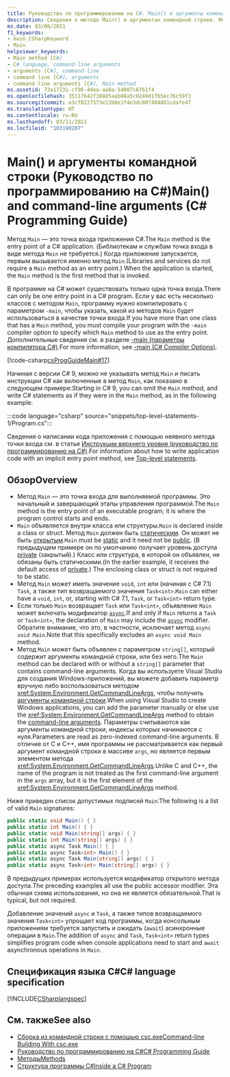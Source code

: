 ```yaml
---
title: Руководство по программированию на C#. Main() и аргументы командной строки
description: Сведения о методе Main() и аргументах командной строки. Метод Main является точкой входа для исполняемой программы.
ms.date: 03/08/2021
f1_keywords:
- main_CSharpKeyword
- Main
helpviewer_keywords:
- Main method [C#]
- C# language, command-line arguments
- arguments [C#], command-line
- command line [C#], arguments
- command-line arguments [C#], Main method
ms.assetid: 73a17231-cf96-44ea-aa8a-54807c6fb1f4
ms.openlocfilehash: 35117642f38885aab08a5c0249d1f65ec76c59f3
ms.sourcegitcommit: e3cf8227573e13b8e1f4e3dc007404881cdafe47
ms.translationtype: HT
ms.contentlocale: ru-RU
ms.lasthandoff: 03/11/2021
ms.locfileid: "103190207"
---
```

# <a name="main-and-command-line-arguments-c-programming-guide"></a><span data-ttu-id="491f9-104">Main() и аргументы командной строки (Руководство по программированию на C#)</span><span class="sxs-lookup"><span data-stu-id="491f9-104">Main() and command-line arguments (C# Programming Guide)</span></span>

<span data-ttu-id="491f9-105">Метод `Main` — это точка входа приложения C#.</span><span class="sxs-lookup"><span data-stu-id="491f9-105">The `Main` method is the entry point of a C# application.</span></span> <span data-ttu-id="491f9-106">(Библиотекам и службам точка входа в виде метода `Main` не требуется.) Когда приложение запускается, первым вызывается именно метод `Main`.</span><span class="sxs-lookup"><span data-stu-id="491f9-106">(Libraries and services do not require a `Main` method as an entry point.) When the application is started, the `Main` method is the first method that is invoked.</span></span>

<span data-ttu-id="491f9-107">В программе на C# может существовать только одна точка входа.</span><span class="sxs-lookup"><span data-stu-id="491f9-107">There can only be one entry point in a C# program.</span></span> <span data-ttu-id="491f9-108">Если у вас есть несколько классов с методом `Main`, программу нужно компилировать с параметром `-main`, чтобы указать, какой из методов `Main` будет использоваться в качестве точки входа.</span><span class="sxs-lookup"><span data-stu-id="491f9-108">If you have more than one class that has a `Main` method, you must compile your program with the `-main` compiler option to specify which `Main` method to use as the entry point.</span></span> <span data-ttu-id="491f9-109">Дополнительные сведения см. в разделе [-main (параметры компилятора C#)](../../language-reference/compiler-options/main-compiler-option.md).</span><span class="sxs-lookup"><span data-stu-id="491f9-109">For more information, see [-main (C# Compiler Options)](../../language-reference/compiler-options/main-compiler-option.md).</span></span>

[!code-csharp[csProgGuideMain#17](~/samples/snippets/csharp/VS_Snippets_VBCSharp/csProgGuideMain/CS/Class1.cs#17)]

<span data-ttu-id="491f9-110">Начиная с версии C# 9, можно не указывать метод `Main` и писать инструкции C# как включенные в метод `Main`, как показано в следующем примере:</span><span class="sxs-lookup"><span data-stu-id="491f9-110">Starting in C# 9, you can omit the `Main` method, and write C# statements as if they were in the `Main` method, as in the following example:</span></span>

:::code language="csharp" source="snippets/top-level-statements-1/Program.cs":::

<span data-ttu-id="491f9-111">Сведения о написании кода приложения с помощью неявного метода точки входа см. в статье [Инструкции верхнего уровня (руководство по программированию на C#)](top-level-statements.md).</span><span class="sxs-lookup"><span data-stu-id="491f9-111">For information about how to write application code with an implicit entry point method, see [Top-level statements](top-level-statements.md).</span></span>

## <a name="overview"></a><span data-ttu-id="491f9-112">Обзор</span><span class="sxs-lookup"><span data-stu-id="491f9-112">Overview</span></span>

- <span data-ttu-id="491f9-113">Метод `Main` — это точка входа для выполняемой программы. Это начальный и завершающий этапы управления программой.</span><span class="sxs-lookup"><span data-stu-id="491f9-113">The `Main` method is the entry point of an executable program; it is where the program control starts and ends.</span></span>
- <span data-ttu-id="491f9-114">`Main` объявляется внутри класса или структуры.</span><span class="sxs-lookup"><span data-stu-id="491f9-114">`Main` is declared inside a class or struct.</span></span> <span data-ttu-id="491f9-115">Метод `Main` должен быть [статическим](../../language-reference/keywords/static.md). Он может не быть [открытым](../../language-reference/keywords/public.md).</span><span class="sxs-lookup"><span data-stu-id="491f9-115">`Main` must be [static](../../language-reference/keywords/static.md) and it need not be [public](../../language-reference/keywords/public.md).</span></span> <span data-ttu-id="491f9-116">(В предыдущем примере он по умолчанию получает уровень доступа [private](../../language-reference/keywords/private.md) (закрытый).) Класс или структура, в которой он объявлен, не обязаны быть статическими.</span><span class="sxs-lookup"><span data-stu-id="491f9-116">(In the earlier example, it receives the default access of [private](../../language-reference/keywords/private.md).) The enclosing class or struct is not required to be static.</span></span>
- <span data-ttu-id="491f9-117">Метод `Main` может иметь значение `void`, `int` или (начиная с C# 7.1) `Task`, а также тип возвращаемого значения `Task<int>`.</span><span class="sxs-lookup"><span data-stu-id="491f9-117">`Main` can either have a `void`, `int`, or, starting with C# 7.1, `Task`, or `Task<int>` return type.</span></span>
- <span data-ttu-id="491f9-118">Если только `Main` возвращает `Task` или `Task<int>`, объявление `Main` может включать модификатор [`async`](../../language-reference/keywords/async.md).</span><span class="sxs-lookup"><span data-stu-id="491f9-118">If and only if `Main` returns a `Task` or `Task<int>`, the declaration of `Main` may include the [`async`](../../language-reference/keywords/async.md) modifier.</span></span> <span data-ttu-id="491f9-119">Обратите внимание, что это, в частности, исключает метод `async void Main`.</span><span class="sxs-lookup"><span data-stu-id="491f9-119">Note that this specifically excludes an `async void Main` method.</span></span>
- <span data-ttu-id="491f9-120">Метод `Main` может быть объявлен с параметром `string[]`, который содержит аргументы командной строки, или без него.</span><span class="sxs-lookup"><span data-stu-id="491f9-120">The `Main` method can be declared with or without a `string[]` parameter that contains command-line arguments.</span></span> <span data-ttu-id="491f9-121">Когда вы используете Visual Studio для создания Windows-приложений, вы можете добавить параметр вручную либо воспользоваться методом <xref:System.Environment.GetCommandLineArgs>, чтобы получить [аргументы командной строки](command-line-arguments.md).</span><span class="sxs-lookup"><span data-stu-id="491f9-121">When using Visual Studio to create Windows applications, you can add the parameter manually or else use the <xref:System.Environment.GetCommandLineArgs> method to obtain the [command-line arguments](command-line-arguments.md).</span></span> <span data-ttu-id="491f9-122">Параметры считываются как аргументы командной строки, индексы которых начинаются с нуля.</span><span class="sxs-lookup"><span data-stu-id="491f9-122">Parameters are read as zero-indexed command-line arguments.</span></span> <span data-ttu-id="491f9-123">В отличие от C и C++, имя программы не рассматривается как первый аргумент командной строки в массиве `args`, но является первым элементом метода <xref:System.Environment.GetCommandLineArgs>.</span><span class="sxs-lookup"><span data-stu-id="491f9-123">Unlike C and C++, the name of the program is not treated as the first command-line argument in the `args` array, but it is the first element of the <xref:System.Environment.GetCommandLineArgs> method.</span></span>

<span data-ttu-id="491f9-124">Ниже приведен список допустимых подписей `Main`:</span><span class="sxs-lookup"><span data-stu-id="491f9-124">The following is a list of valid `Main` signatures:</span></span>

```csharp
public static void Main() { }
public static int Main() { }
public static void Main(string[] args) { }
public static int Main(string[] args) { }
public static async Task Main() { }
public static async Task<int> Main() { }
public static async Task Main(string[] args) { }
public static async Task<int> Main(string[] args) { }
```

<span data-ttu-id="491f9-125">В предыдущих примерах используется модификатор открытого метода доступа.</span><span class="sxs-lookup"><span data-stu-id="491f9-125">The preceding examples all use the public accessor modifier.</span></span> <span data-ttu-id="491f9-126">Эта обычная схема использования, но она не является обязательной.</span><span class="sxs-lookup"><span data-stu-id="491f9-126">That is typical, but not required.</span></span>

<span data-ttu-id="491f9-127">Добавление значений `async` и `Task`, а также типов возвращаемого значения `Task<int>` упрощает код программы, когда консольным приложениям требуется запустить и ожидать (`await`) асинхронные операции в `Main`.</span><span class="sxs-lookup"><span data-stu-id="491f9-127">The addition of `async` and `Task`, `Task<int>` return types simplifies program code when console applications need to start and `await` asynchronous operations in `Main`.</span></span>

## <a name="c-language-specification"></a><span data-ttu-id="491f9-128">Спецификация языка C#</span><span class="sxs-lookup"><span data-stu-id="491f9-128">C# language specification</span></span>

[!INCLUDE[CSharplangspec](~/includes/csharplangspec-md.md)]

## <a name="see-also"></a><span data-ttu-id="491f9-129">См. также</span><span class="sxs-lookup"><span data-stu-id="491f9-129">See also</span></span>

- [<span data-ttu-id="491f9-130">Сборка из командной строки с помощью csc.exe</span><span class="sxs-lookup"><span data-stu-id="491f9-130">Command-line Building With csc.exe</span></span>](../../language-reference/compiler-options/command-line-building-with-csc-exe.md)
- [<span data-ttu-id="491f9-131">Руководство по программированию на C#</span><span class="sxs-lookup"><span data-stu-id="491f9-131">C# Programming Guide</span></span>](../index.md)
- [<span data-ttu-id="491f9-132">Методы</span><span class="sxs-lookup"><span data-stu-id="491f9-132">Methods</span></span>](../classes-and-structs/methods.md)
- [<span data-ttu-id="491f9-133">Структура программы C#</span><span class="sxs-lookup"><span data-stu-id="491f9-133">Inside a C# Program</span></span>](../inside-a-program/index.md)
